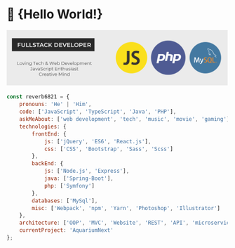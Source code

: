 # :wave: {Hello World!}

<img src="https://github.com/ReverbOD/ReverbOD/blob/master/gh-header-image.png"/>

<p>
</p>

```javascript
const reverb6821 = {
    pronouns: 'He' | 'Him',
    code: ['JavaScript', 'TypeScript', 'Java', 'PHP'],
    askMeAbout: ['web development', 'tech', 'music', 'movie', 'gaming'],
    technologies: {
        frontEnd: {
            js: ['jQuery', 'ES6', 'React.js'],
            css: ['CSS', 'Bootstrap', 'Sass', 'Scss']
        },
        backEnd: {
            js: ['Node.js', 'Express'],
            java: ['Spring-Boot'],
            php: ['Symfony']
        },
        databases: ['MySql'],
        misc: ['Webpack', 'npm', 'Yarn', 'Photoshop', 'Illustrator']
    },
    architecture: ['OOP', 'MVC', 'Website', 'REST', 'API', 'microservices'],
    currentProject: 'AquariumNext'
};
```


<!--
**ReverbOD/ReverbOD** is a ✨ _special_ ✨ repository because its `README.md` (this file) appears on your GitHub profile.

Here are some ideas to get you started:

- 🔭 I’m currently working on ...
- 🌱 I’m currently learning ...
- 👯 I’m looking to collaborate on ...
- 🤔 I’m looking for help with ...
- 💬 Ask me about ...
- 📫 How to reach me: ...
- 😄 Pronouns: ...
- ⚡ Fun fact: ...
-->
